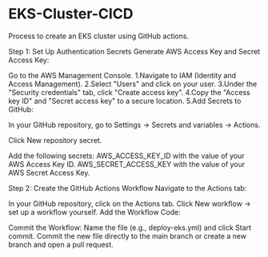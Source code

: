 # EKS-Cluster-CICD

Process to create an EKS cluster using GitHub actions.


Step 1: Set Up Authentication Secrets
Generate AWS Access Key and Secret Access Key:

Go to the AWS Management Console.
1.Navigate to IAM (Identity and Access Management).
2.Select "Users" and click on your user.
3.Under the "Security credentials" tab, click "Create access key".
4.Copy the "Access key ID" and "Secret access key" to a secure location.
5.Add Secrets to GitHub:

In your GitHub repository, go to Settings -> Secrets and variables -> Actions.

Click New repository secret.

Add the following secrets:
AWS_ACCESS_KEY_ID with the value of your AWS Access Key ID.
AWS_SECRET_ACCESS_KEY with the value of your AWS Secret Access Key.


Step 2: Create the GitHub Actions Workflow
Navigate to the Actions tab:

In your GitHub repository, click on the Actions tab.
Click New workflow -> set up a workflow yourself.
Add the Workflow Code:




Commit the Workflow:
Name the file (e.g., deploy-eks.yml) and click Start commit.
Commit the new file directly to the main branch or create a new branch and open a pull request.

